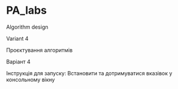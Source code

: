 # PA_labs

Algorithm design

Variant 4

Проєктування алгоритмів

Варіант 4


Інструкція для запуску:
Встановити та дотримуватися вказівок у консольному вікну
